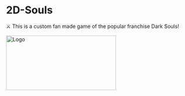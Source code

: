 # <h1> 2D-Souls </h1>
⚔️ This is a custom fan made game of the popular franchise Dark Souls!
<br><br>
<img src="https://i.gyazo.com/478ddb67f8ac1a64ccbdcd6928784aab.png" alt="Logo" height="150" width="300">

